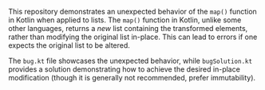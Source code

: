 This repository demonstrates an unexpected behavior of the `map()` function in Kotlin when applied to lists. The `map()` function in Kotlin, unlike some other languages, returns a *new* list containing the transformed elements, rather than modifying the original list in-place. This can lead to errors if one expects the original list to be altered. 

The `bug.kt` file showcases the unexpected behavior, while `bugSolution.kt` provides a solution demonstrating how to achieve the desired in-place modification (though it is generally not recommended, prefer immutability).